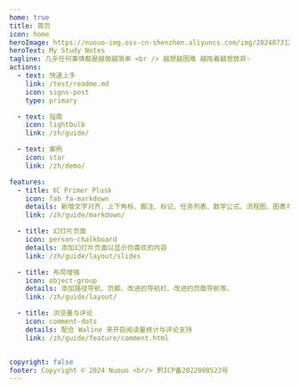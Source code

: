 ```yaml
---
home: true
title: 首页
icon: home
heroImage: https://nuouo-img.oss-cn-shenzhen.aliyuncs.com/img/202407312052865.svg
heroText: My Study Notes
tagline: 几乎任何事情都是越做越简单 <br /> 越想越困难 越拖着越想放弃✨
actions:
  - text: 快速上手
    link: /test/readme.md
    icon: signs-post
    type: primary

  - text: 指南
    icon: lightbulb
    link: /zh/guide/

  - text: 案例
    icon: star
    link: /zh/demo/

features:
  - title: 《C Primer Plus》
    icon: fab fa-markdown
    details: 新增文字对齐、上下角标、脚注、标记、任务列表、数学公式、流程图、图表与幻灯片支持
    link: /zh/guide/markdown/

  - title: 幻灯片页面
    icon: person-chalkboard
    details: 添加幻灯片页面以显示你喜欢的内容
    link: /zh/guide/layout/slides

  - title: 布局增强
    icon: object-group
    details: 添加路径导航、页脚、改进的导航栏、改进的页面导航等。
    link: /zh/guide/layout/

  - title: 浏览量与评论
    icon: comment-dots
    details: 配合 Waline 来开启阅读量统计与评论支持
    link: /zh/guide/feature/comment.html


copyright: false
footer: Copyright © 2024 Nuouo <br/> 黔ICP备2022008523号
---
```


